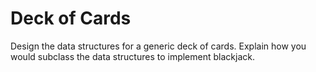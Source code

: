 # Deck of Cards

Design the data structures for a generic deck of cards. Explain how you would subclass the data structures to implement blackjack.